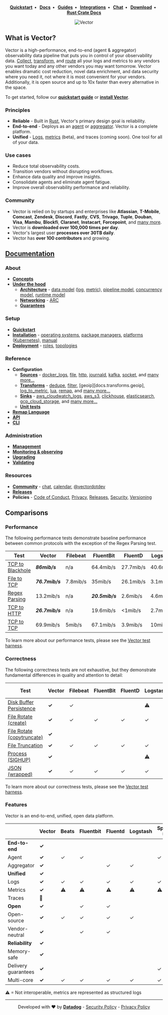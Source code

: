 <p align="center">
  <strong>
    <a href="https://vector.dev/docs/setup/quickstart/">Quickstart</a>&nbsp;&nbsp;&bull;&nbsp;&nbsp;
    <a href="https://vector.dev/docs/">Docs</a>&nbsp;&nbsp;&bull;&nbsp;&nbsp;
    <a href="https://vector.dev/guides/">Guides</a>&nbsp;&nbsp;&bull;&nbsp;&nbsp;
    <a href="https://vector.dev/components/">Integrations</a>&nbsp;&nbsp;&bull;&nbsp;&nbsp;
    <a href="https://chat.vector.dev">Chat</a>&nbsp;&nbsp;&bull;&nbsp;&nbsp;
    <a href="https://vector.dev/releases/latest/download/">Download</a>&nbsp;&nbsp;&bull;&nbsp;&nbsp;
    <a href="https://rust-doc.vector.dev/">Rust Crate Docs</a>
  </strong>
</p>
<p align="center">
  <img src="website/static/img/diagram.svg" alt="Vector">
</p>

## What is Vector?

Vector is a high-performance, end-to-end (agent & aggregator) observability data
pipeline that puts you in control of your observability data.
[Collect][docs.sources], [transform][docs.transforms], and [route][docs.sinks]
all your logs and metrics to any vendors you want today and any other
vendors you may want tomorrow. Vector enables dramatic cost reduction, novel
data enrichment, and data security where you need it, not where it is most
convenient for your vendors. Additionally, it is open source and up to 10x
faster than every alternative in the space.

To get started, follow our [**quickstart guide**][docs.quickstart] or [**install
Vector**][docs.installation].

### Principles

* **Reliable** - Built in [Rust][urls.rust], Vector's primary design goal is reliability.
* **End-to-end** - Deploys as an [agent][docs.roles#agent] or [aggregator][docs.roles#aggregator]. Vector is a complete platform.
* **Unified** - [Logs][docs.data-model.log], [metrics][docs.data-model.metric] (beta), and traces (coming soon). One tool for all of your data.

### Use cases

* Reduce total observability costs.
* Transition vendors without disrupting workflows.
* Enhance data quality and improve insights.
* Consolidate agents and eliminate agent fatigue.
* Improve overall observability performance and reliability.

### Community

* Vector is relied on by startups and enterprises like **Atlassian**, **T-Mobile**,
  **Comcast**, **Zendesk**, **Discord**, **Fastly**, **CVS**, **Trivago**,
  **Tuple**, **Douban**, **Visa**, **Mambu**, **Blockfi**, **Claranet**,
  **Instacart**, **Forcepoint**, and [many more][urls.production_users].
* Vector is **downloaded over 100,000 times per day**.
* Vector's largest user **processes over 30TB daily**.
* Vector has **over 100 contributors** and growing.

## [Documentation](https://vector.dev/docs/)

### About

* [**Concepts**][docs.about.concepts]
* [**Under the hood**][docs.about.under-the-hood]
  * [**Architecture**][docs.under-the-hood.architecture] - [data model][docs.architecture.data-model] ([log][docs.data-model.log], [metric][docs.data-model.metric]), [pipeline model][docs.architecture.pipeline-model], [concurrency model][docs.architecture.concurrency-model], [runtime model][docs.architecture.runtime-model]
  * [**Networking**][docs.under-the-hood.networking] - [ARC][docs.networking.adaptive-request-concurrency]
  * [**Guarantees**][docs.under-the-hood.guarantees]

### Setup

* [**Quickstart**][docs.setup.quickstart]
* [**Installation**][docs.setup.installation] - [operating systems][docs.installation.operating_systems], [package managers][docs.installation.package_managers], [platforms][docs.installation.platforms] ([Kubernetes][docs.platforms.kubernetes]), [manual][docs.installation.manual]
* [**Deployment**][docs.deployment] - [roles][docs.deployment.roles], [topologies][docs.deployment.topologies]

### Reference

* **Configuration**
  * [**Sources**][docs.configuration.sources] - [docker_logs][docs.sources.docker_logs], [file][docs.sources.file], [http][docs.sources.http], [journald][docs.sources.journald], [kafka][docs.sources.kafka], [socket][docs.sources.socket], and [many more...][docs.sources]
  * [**Transforms**][docs.configuration.transforms] - [dedupe][docs.transforms.dedupe], [filter][docs.transforms.filter], [geoip][docs.transforms.geoip], [log_to_metric][docs.transforms.log_to_metric], [lua][docs.transforms.lua], [remap][docs.transforms.remap], and [many more...][docs.transforms]
  * [**Sinks**][docs.configuration.sinks] - [aws_cloudwatch_logs][docs.sinks.aws_cloudwatch_logs], [aws_s3][docs.sinks.aws_s3], [clickhouse][docs.sinks.clickhouse], [elasticsearch][docs.sinks.elasticsearch], [gcp_cloud_storage][docs.sinks.gcp_cloud_storage], and [many more...][docs.sinks]
  * [**Unit tests**][docs.configuration.tests]
* [**Remap Language**][docs.reference.vrl]
* [**API**][docs.reference.api]
* [**CLI**][docs.reference.cli]

### Administration

* [**Management**][docs.administration.management]
* [**Monitoring & observing**][docs.administration.monitoring]
* [**Upgrading**][docs.administration.upgrading]
* [**Validating**][docs.administration.validating]

### Resources

* [**Community**][urls.vector_community] - [chat][urls.vector_chat], [calendar][urls.vector_calendar], [@vectordotdev][urls.vector_twitter]
* [**Releases**][urls.vector_releases]
* **Policies** - [Code of Conduct][urls.vector_code_of_conduct], [Privacy][urls.vector_privacy_policy], [Releases][urls.vector_releases_policy], [Security][urls.vector_security_policy], [Versioning][urls.vector_versioning_policy]

## Comparisons

### Performance

The following performance tests demonstrate baseline performance between
common protocols with the exception of the Regex Parsing test.

| Test                                                                                                                   | Vector          | Filebeat | FluentBit       | FluentD   | Logstash  | SplunkUF        | SplunkHF |
| ---------------------------------------------------------------------------------------------------------------------- | --------------- | -------- | --------------- | --------- | --------- | --------------- | -------- |
| [TCP to Blackhole](https://github.com/vectordotdev/vector-test-harness/tree/master/cases/tcp_to_blackhole_performance) | _**86mib/s**_   | n/a      | 64.4mib/s       | 27.7mib/s | 40.6mib/s | n/a             | n/a      |
| [File to TCP](https://github.com/vectordotdev/vector-test-harness/tree/master/cases/file_to_tcp_performance)           | _**76.7mib/s**_ | 7.8mib/s | 35mib/s         | 26.1mib/s | 3.1mib/s  | 40.1mib/s       | 39mib/s  |
| [Regex Parsing](https://github.com/vectordotdev/vector-test-harness/tree/master/cases/regex_parsing_performance)       | 13.2mib/s       | n/a      | _**20.5mib/s**_ | 2.6mib/s  | 4.6mib/s  | n/a             | 7.8mib/s |
| [TCP to HTTP](https://github.com/vectordotdev/vector-test-harness/tree/master/cases/tcp_to_http_performance)           | _**26.7mib/s**_ | n/a      | 19.6mib/s       | <1mib/s   | 2.7mib/s  | n/a             | n/a      |
| [TCP to TCP](https://github.com/vectordotdev/vector-test-harness/tree/master/cases/tcp_to_tcp_performance)             | 69.9mib/s       | 5mib/s   | 67.1mib/s       | 3.9mib/s  | 10mib/s   | _**70.4mib/s**_ | 7.6mib/s |

To learn more about our performance tests, please see the [Vector test harness][urls.vector_test_harness].

### Correctness

The following correctness tests are not exhaustive, but they demonstrate
fundamental differences in quality and attention to detail:

| Test                                                                                                                                 | Vector | Filebeat | FluentBit | FluentD | Logstash | Splunk UF | Splunk HF |
| ------------------------------------------------------------------------------------------------------------------------------------ | ------ | -------- | --------- | ------- | -------- | --------- | --------- |
| [Disk Buffer Persistence](https://github.com/vectordotdev/vector-test-harness/tree/master/cases/disk_buffer_persistence_correctness) | **✓**  | ✓        |           |         | ⚠        | ✓         | ✓         |
| [File Rotate (create)](https://github.com/vectordotdev/vector-test-harness/tree/master/cases/file_rotate_create_correctness)         | **✓**  | ✓        | ✓         | ✓       | ✓        | ✓         | ✓         |
| [File Rotate (copytruncate)](https://github.com/vectordotdev/vector-test-harness/tree/master/cases/file_rotate_truncate_correctness) | **✓**  |          |           |         |          | ✓         | ✓         |
| [File Truncation](https://github.com/vectordotdev/vector-test-harness/tree/master/cases/file_truncate_correctness)                   | **✓**  | ✓        | ✓         | ✓       | ✓        | ✓         | ✓         |
| [Process (SIGHUP)](https://github.com/vectordotdev/vector-test-harness/tree/master/cases/sighup_correctness)                         | **✓**  |          |           |         | ⚠        | ✓         | ✓         |
| [JSON (wrapped)](https://github.com/vectordotdev/vector-test-harness/tree/master/cases/wrapped_json_correctness)                     | **✓**  | ✓        | ✓         | ✓       | ✓        | ✓         | ✓         |

To learn more about our correctness tests, please see the [Vector test harness][urls.vector_test_harness].

### Features

Vector is an end-to-end, unified, open data platform.

|                     | **Vector** | Beats | Fluentbit | Fluentd | Logstash | Splunk UF | Splunk HF | Telegraf |
| ------------------- | ---------- | ----- | --------- | ------- | -------- | --------- | --------- | -------- |
| **End-to-end**      | **✓**      |       |           |         |          |           |           | ✓        |
| Agent               | **✓**      | ✓     | ✓         |         |          | ✓         |           | ✓        |
| Aggregator          | **✓**      |       |           | ✓       | ✓        |           | ✓         | ✓        |
| **Unified**         | **✓**      |       |           |         |          |           |           | ✓        |
| Logs                | **✓**      | ✓     | ✓         | ✓       | ✓        | ✓         | ✓         | ✓        |
| Metrics             | **✓**      | ⚠     | ⚠         | ⚠       | ⚠        | ⚠         | ⚠         | ✓        |
| Traces              | 🚧         |       |           |         |          |           |           |          |
| **Open**            | **✓**      |       | ✓         | ✓       |          |           |           | ✓        |
| Open-source         | **✓**      | ✓     | ✓         | ✓       | ✓        |           |           | ✓        |
| Vendor-neutral      | **✓**      |       | ✓         | ✓       |          |           |           | ✓        |
| **Reliability**     | **✓**      |       |           |         |          |           |           |          |
| Memory-safe         | **✓**      |       |           |         |          |           |           | ✓        |
| Delivery guarantees | **✓**      |       |           |         |          | ✓         | ✓         |          |
| Multi-core          | **✓**      | ✓     | ✓         | ✓       | ✓        | ✓         | ✓         | ✓        |


⚠ = Not interoperable, metrics are represented as structured logs

---

<p align="center">
  Developed with ❤️ by <strong><a href="https://datadoghq.com">Datadog</a></strong> - <a href="https://github.com/vectordotdev/vector/security/policy">Security Policy</a> - <a href="https://github.com/vectordotdev/vector/blob/master/PRIVACY.md">Privacy Policy</a>
</p>


[docs.about.concepts]: https://vector.dev/docs/about/concepts/
[docs.about.under-the-hood]: https://vector.dev/docs/about/under-the-hood/
[docs.administration.monitoring]: https://vector.dev/docs/administration/monitoring/
[docs.administration.management]: https://vector.dev/docs/administration/management/
[docs.administration.upgrading]: https://vector.dev/docs/administration/upgrading/
[docs.administration.validating]: https://vector.dev/docs/administration/validating/
[docs.architecture.concurrency-model]: https://vector.dev/docs/about/under-the-hood/architecture/concurrency-model/
[docs.architecture.data-model]: https://vector.dev/docs/about/under-the-hood/architecture/data-model/
[docs.architecture.pipeline-model]: https://vector.dev/docs/about/under-the-hood/architecture/pipeline-model/
[docs.architecture.runtime-model]: https://vector.dev/docs/about/under-the-hood/architecture/runtime-model/
[docs.configuration.sinks]: https://vector.dev/docs/reference/configuration/sinks/
[docs.configuration.sources]: https://vector.dev/docs/reference/configuration/sources/
[docs.configuration.tests]: https://vector.dev/docs/reference/configuration/tests/
[docs.configuration.transforms]: https://vector.dev/docs/reference/configuration/transforms/
[docs.data-model.log]: https://vector.dev/docs/about/under-the-hood/architecture/data-model/log/
[docs.data-model.metric]: https://vector.dev/docs/about/under-the-hood/architecture/data-model/metric/
[docs.deployment.roles]: https://vector.dev/docs/setup/deployment/roles/
[docs.deployment.topologies]: https://vector.dev/docs/setup/deployment/topologies/
[docs.deployment]: https://vector.dev/docs/setup/deployment/
[docs.installation.manual]: https://vector.dev/docs/setup/installation/manual/
[docs.installation.operating_systems]: https://vector.dev/docs/setup/installation/operating-systems/
[docs.installation.package_managers]: https://vector.dev/docs/setup/installation/package-managers/
[docs.installation.platforms]: https://vector.dev/docs/setup/installation/platforms/
[docs.installation]: https://vector.dev/docs/setup/installation/
[docs.networking.adaptive-request-concurrency]: https://vector.dev/docs/about/under-the-hood/networking/arc/
[docs.platforms.kubernetes]: https://vector.dev/docs/setup/installation/platforms/kubernetes/
[docs.quickstart]: https://vector.dev/docs/setup/quickstart/
[docs.reference.api]: https://vector.dev/docs/reference/api/
[docs.reference.cli]: https://vector.dev/docs/reference/cli/
[docs.reference.vrl]: https://vector.dev/docs/reference/vrl/
[docs.roles#agent]: https://vector.dev/docs/setup/deployment/roles/#agent
[docs.roles#aggregator]: https://vector.dev/docs/setup/deployment/roles/#aggregator
[docs.setup.installation]: https://vector.dev/docs/setup/installation/
[docs.setup.quickstart]: https://vector.dev/docs/setup/quickstart/
[docs.sinks.aws_cloudwatch_logs]: https://vector.dev/docs/reference/configuration/sinks/aws_cloudwatch_logs/
[docs.sinks.aws_s3]: https://vector.dev/docs/reference/configuration/sinks/aws_s3/
[docs.sinks.clickhouse]: https://vector.dev/docs/reference/configuration/sinks/clickhouse/
[docs.sinks.elasticsearch]: https://vector.dev/docs/reference/configuration/sinks/elasticsearch/
[docs.sinks.gcp_cloud_storage]: https://vector.dev/docs/reference/configuration/sinks/gcp_cloud_storage/
[docs.sinks]: https://vector.dev/docs/reference/configuration/sinks/
[docs.sources.docker_logs]: https://vector.dev/docs/reference/configuration/sources/docker_logs/
[docs.sources.file]: https://vector.dev/docs/reference/configuration/sources/file/
[docs.sources.http]: https://vector.dev/docs/reference/configuration/sources/http/
[docs.sources.journald]: https://vector.dev/docs/reference/configuration/sources/journald/
[docs.sources.kafka]: https://vector.dev/docs/reference/configuration/sources/kafka/
[docs.sources.socket]: https://vector.dev/docs/reference/configuration/sources/socket/
[docs.sources]: https://vector.dev/docs/reference/configuration/sources/
[docs.transforms.dedupe]: https://vector.dev/docs/reference/configuration/transforms/dedupe/
[docs.transforms.filter]: https://vector.dev/docs/reference/configuration/transforms/filter/
[docs.transforms.log_to_metric]: https://vector.dev/docs/reference/configuration/transforms/log_to_metric/
[docs.transforms.lua]: https://vector.dev/docs/reference/configuration/transforms/lua/
[docs.transforms.remap]: https://vector.dev/docs/reference/configuration/transforms/remap/
[docs.transforms]: https://vector.dev/docs/reference/configuration/transforms/
[docs.under-the-hood.architecture]: https://vector.dev/docs/about/under-the-hood/architecture/
[docs.under-the-hood.guarantees]: https://vector.dev/docs/about/under-the-hood/guarantees/
[docs.under-the-hood.networking]: https://vector.dev/docs/about/under-the-hood/networking/
[urls.production_users]: https://github.com/vectordotdev/vector/issues/790
[urls.rust]: https://www.rust-lang.org/
[urls.vector_calendar]: https://calendar.vector.dev
[urls.vector_chat]: https://chat.vector.dev
[urls.vector_code_of_conduct]: https://github.com/vectordotdev/vector/blob/master/CODE_OF_CONDUCT.md
[urls.vector_community]: https://vector.dev/community/
[urls.vector_privacy_policy]: https://github.com/vectordotdev/vector/blob/master/PRIVACY.md
[urls.vector_release_policy]: https://github.com/vectordotdev/vector/blob/master/RELEASING.md
[urls.vector_releases]: https://vector.dev/releases/
[urls.vector_releases_policy]: https://github.com/vectordotdev/vector/blob/master/RELEASES.md
[urls.vector_security_policy]: https://github.com/vectordotdev/vector/security/policy
[urls.vector_test_harness]: https://github.com/vectordotdev/vector-test-harness/
[urls.vector_twitter]: https://twitter.com/vectordotdev
[urls.vector_versioning_policy]: https://github.com/vectordotdev/vector/blob/master/VERSIONING.md
[urls.vote_feature]: https://github.com/vectordotdev/vector/issues?q=is%3Aissue+is%3Aopen+sort%3Areactions-%2B1-desc+label%3A%22type%3A+feature%22

